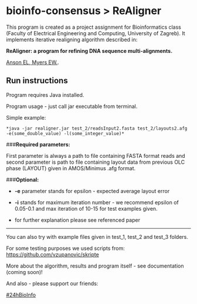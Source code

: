 bioinfo-consensus > ReAligner
=============================

This program is created as a project assignment for Bioinformatics class (Faculty of Electrical Engineering and Computing, University of Zagreb).
It implements iterative realigning algorithm described in:

**ReAligner: a program for refining DNA sequence multi-alignments.**

[Anson EL, Myers EW.](http://online.liebertpub.com/doi/abs/10.1089/cmb.1997.4.369).


Run instructions
---------------------

Program requires Java installed.

Program usage - just call jar executable from terminal. <br/> 

Simple example:
```shell
*java -jar realigner.jar test_2/readsInput2.fasta test_2/layouts2.afg -e(some_double_value) -l(some_integer_value)*
```

###**Required parameters:**

First parameter is always a path to file containing FASTA format reads and second parameter is path to file containing layout data from previous OLC phase (LAYOUT) given in AMOS/Minimus .afg format.

###**Optional:**

 - **-e** parameter stands for epsilon - expected average layout error
 
 - **-i** stands for maximum iteration number - we recommend epsilon of 0.05-0.1 and max iteration of 10-15 for test examples given. 
 
 - for further explanation please see referenced paper
 
-----------------------------------
 
You can also try with example files given in test_1, test_2 and test_3 folders.

For some testing purposes we used scripts from: https://github.com/vzupanovic/skripte

More about the algorithm, results and program itself - see documentation (coming soon)!

And also - please support our friends:

[#24hBioInfo](https://www.facebook.com/24hprojectchallenge "Check out the construction of this awesome project!")




